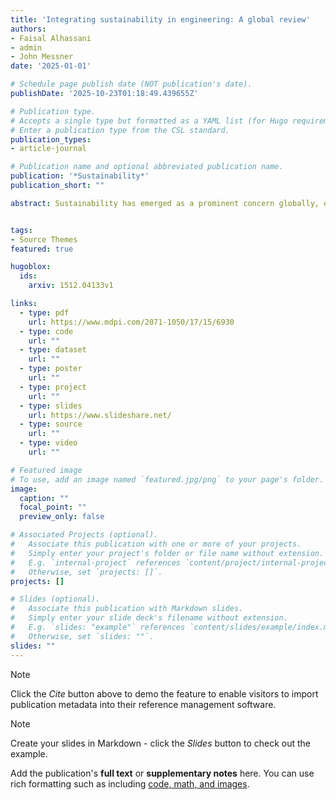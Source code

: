 ```yaml
---
title: 'Integrating sustainability in engineering: A global review'
authors:
- Faisal Alhassani
- admin
- John Messner
date: '2025-01-01'

# Schedule page publish date (NOT publication's date).
publishDate: '2025-10-23T01:18:49.439655Z'

# Publication type.
# Accepts a single type but formatted as a YAML list (for Hugo requirements).
# Enter a publication type from the CSL standard.
publication_types:
- article-journal

# Publication name and optional abbreviated publication name.
publication: '*Sustainability*'
publication_short: ""

abstract: Sustainability has emerged as a prominent concern globally, extending its influence into various domains, including education. It is recognized as of utmost importance to address global environmental challenges. However, there is a critical gap in the perception of innovative teaching strategies, i.e., interdisciplinary collaboration, experiential learning, and targeted approaches, to improve sustainability literacy and its applications. This review analyzes existing environmental and sustainability education frameworks and approaches to determine desired learning outcomes and challenges associated with sustainability education. Also, it explores and identifies concepts, theories, and assumptions found within the literature review, promoting sustainability integration within engineering education. The review was conducted to facilitate the development and improvement of sustainability education within the Architectural Engineering discipline, a field known for emphasizing educational innovation and technical excellence. By synthesizing existing ideas related to sustainability and sustainable development, this work aims to guide curriculum designers and educators in fostering sustainability competencies among engineering students within the built environment.


tags:
- Source Themes
featured: true

hugoblox:
  ids:
    arxiv: 1512.04133v1

links:
  - type: pdf
    url: https://www.mdpi.com/2071-1050/17/15/6930
  - type: code
    url: ""
  - type: dataset
    url: ""
  - type: poster
    url: ""
  - type: project
    url: ""
  - type: slides
    url: https://www.slideshare.net/
  - type: source
    url: ""
  - type: video
    url: ""

# Featured image
# To use, add an image named `featured.jpg/png` to your page's folder. 
image:
  caption: ""
  focal_point: ""
  preview_only: false

# Associated Projects (optional).
#   Associate this publication with one or more of your projects.
#   Simply enter your project's folder or file name without extension.
#   E.g. `internal-project` references `content/project/internal-project/index.md`.
#   Otherwise, set `projects: []`.
projects: []

# Slides (optional).
#   Associate this publication with Markdown slides.
#   Simply enter your slide deck's filename without extension.
#   E.g. `slides: "example"` references `content/slides/example/index.md`.
#   Otherwise, set `slides: ""`.
slides: ""
---
```


> [!NOTE]
> Click the *Cite* button above to demo the feature to enable visitors to import publication metadata into their reference management software.

> [!NOTE]
> Create your slides in Markdown - click the *Slides* button to check out the example.

Add the publication's **full text** or **supplementary notes** here. You can use rich formatting such as including [code, math, and images](https://docs.hugoblox.com/content/writing-markdown-latex/).
